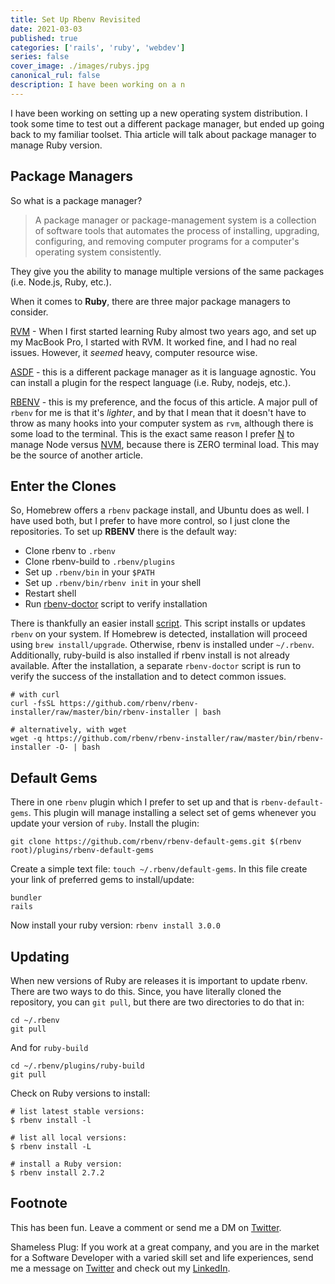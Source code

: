 ```yaml
---
title: Set Up Rbenv Revisited
date: 2021-03-03
published: true
categories: ['rails', 'ruby', 'webdev']
series: false
cover_image: ./images/rubys.jpg
canonical_rul: false
description: I have been working on a n
---
```

I have been working on setting up a new operating system distribution. I took some time to test out a different package manager, but ended up going back to my familiar toolset. Thia article will talk about package manager to manage Ruby version. 

## Package Managers
So what is a package manager? 

> A package manager or package-management system is a collection of software tools that automates the process of installing, upgrading, configuring, and removing computer programs for a computer's operating system consistently.

They give you the ability to manage multiple versions of the same packages (i.e. Node.js, Ruby, etc.). 

When it comes to **Ruby**, there are three major package managers to consider.

[RVM](https://rvm.io/) - When I first started learning Ruby almost two years ago, and set up my MacBook Pro, I started with RVM. It worked fine, and I had no real issues. However, it *seemed* heavy, computer resource wise.

[ASDF](https://github.com/asdf-vm/asdf) - this is a different package manager as it is language agnostic. You can install a plugin for the respect language (i.e. Ruby, nodejs, etc.).

[RBENV](https://github.com/rbenv/rbenv) - this is my preference, and the focus of this article. A major pull of `rbenv` for me is that it's *lighter*, and by that I mean that it doesn't have to throw as many hooks into your computer system as `rvm`, although there is some load to the terminal. This is the exact same reason I prefer [N](https://github.com/tj/n) to manage Node versus [NVM](https://github.com/nvm-sh/nvm), because there is ZERO terminal load. This may be the source of another article.

## Enter the Clones
So, Homebrew offers a `rbenv` package install, and Ubuntu does as well. I have used both, but I prefer to have more control, so I just clone the repositories. 
To set up **RBENV** there is the default way: 
- Clone rbenv to `.rbenv`
- Clone rbenv-build to `.rbenv/plugins`
- Set up `.rbenv/bin` in your `$PATH`
- Set up `.rbenv/bin/rbenv init` in your shell
- Restart shell
- Run [rbenv-doctor](https://github.com/rbenv/rbenv-installer/blob/master/bin/rbenv-doctor) script to verify installation

There is thankfully an easier install [script](https://github.com/rbenv/rbenv-installer). This script installs or updates `rbenv` on your system. If Homebrew is detected, installation will proceed using `brew install/upgrade`. Otherwise, rbenv is installed under `~/.rbenv`. Additionally, ruby-build is also installed if rbenv install is not already available. After the installation, a separate `rbenv-doctor` script is run to verify the success of the installation and to detect common issues.

```shell
# with curl
curl -fsSL https://github.com/rbenv/rbenv-installer/raw/master/bin/rbenv-installer | bash

# alternatively, with wget
wget -q https://github.com/rbenv/rbenv-installer/raw/master/bin/rbenv-installer -O- | bash
```

## Default Gems
There in one `rbenv` plugin which I prefer to set up and that is `rbenv-default-gems`. This plugin will manage installing a select set of gems whenever you update your version of `ruby`. Install the plugin: 

```shell
git clone https://github.com/rbenv/rbenv-default-gems.git $(rbenv root)/plugins/rbenv-default-gems
```
Create a simple text file: `touch ~/.rbenv/default-gems`. In this file create your link of preferred gems to install/update:
```shell 
bundler
rails
```
Now install your ruby version: `rbenv install 3.0.0`

## Updating 
When new versions of Ruby are releases it is important to update rbenv. There are two ways to do this. Since, you have literally cloned the repository, you can `git pull`, but there are two directories to do that in:
```shell
cd ~/.rbenv
git pull
```
And for `ruby-build`
```shell
cd ~/.rbenv/plugins/ruby-build
git pull
```
Check on Ruby versions to install:
```shell
# list latest stable versions:
$ rbenv install -l

# list all local versions:
$ rbenv install -L

# install a Ruby version:
$ rbenv install 2.7.2
```

## Footnote
This has been fun. Leave a comment or send me a DM on [Twitter](http://twitter.com/EclecticCoding).

Shameless Plug: If you work at a great company, and you are in the market for a Software Developer with a varied skill set and life experiences, send me a message on [Twitter](http://twitter.com/EclecticCoding) and check out my [LinkedIn](http://www.linkedin.com/in/dev-chuck-smith).
